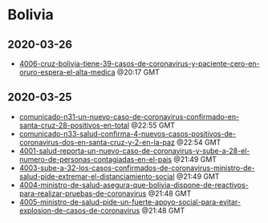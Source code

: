 # Bolivia


## 2020-03-26

* [4006-cruz-bolivia-tiene-39-casos-de-coronavirus-y-paciente-cero-en-oruro-espera-el-alta-medica](20d70350b7acdde4dfa3af1c113dae0f515128b0/file.pdf) @20:17 GMT

## 2020-03-25

* [comunicado-n31-un-nuevo-caso-de-coronavirus-confirmado-en-santa-cruz-28-positivos-en-total](5b97f1171a111f977b8d65cb6dd05d77a79a6884/file.pdf) @22:55 GMT
* [comunicado-n33-salud-confirma-4-nuevos-casos-positivos-de-coronavirus-dos-en-santa-cruz-y-2-en-la-paz](b4dd3a0fa52d552c863a4f11190d61e4beea2fbf/file.pdf) @22:54 GMT
* [4001-salud-reporta-un-nuevo-caso-de-coronavirus-y-sube-a-28-el-numero-de-personas-contagiadas-en-el-pais](8d33e00df85a81df53c39ded4bf95c9c05eb03ba/file.pdf) @21:49 GMT
* [4003-sube-a-32-los-casos-confirmados-de-coronavirus-ministro-de-salud-pide-extremar-el-distanciamiento-social](ed27546ca1517cbe6e27b2873c0f2a2265d27252/file.pdf) @21:49 GMT
* [4004-ministro-de-salud-asegura-que-bolivia-dispone-de-reactivos-para-realizar-pruebas-de-coronavirus](fcbd5f8853aa51d09f3910a0e6df40aac6e70f88/file.pdf) @21:48 GMT
* [4005-ministro-de-salud-pide-un-fuerte-apoyo-social-para-evitar-explosion-de-casos-de-coronavirus](8a89f8531c2f1c469fb325eba63552618896aac9/file.pdf) @21:48 GMT

